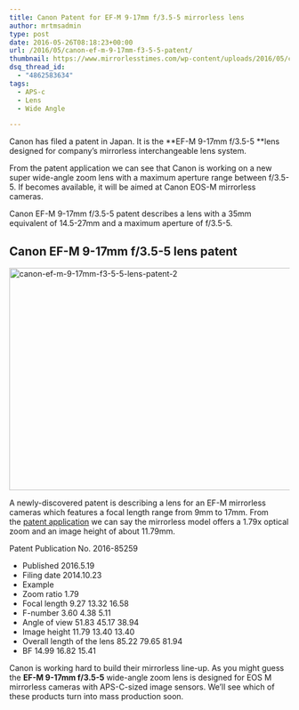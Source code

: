 ```yaml
---
title: Canon Patent for EF-M 9-17mm f/3.5-5 mirrorless lens
author: mrtmsadmin
type: post
date: 2016-05-26T08:18:23+00:00
url: /2016/05/canon-ef-m-9-17mm-f3-5-5-patent/
thumbnail: https://www.mirrorlesstimes.com/wp-content/uploads/2016/05/canon-ef-m-9-17mm-f3-5-5-lens-patent-2.jpg
dsq_thread_id:
  - "4862583634"
tags:
  - APS-c
  - Lens
  - Wide Angle

---
```

Canon has filed a patent in Japan. It is the **EF-M 9-17mm f/3.5-5 **lens designed for company’s mirrorless interchangeable lens system.

From the patent application we can see that Canon is working on a new super wide-angle zoom lens with a maximum aperture range between f/3.5-5. If becomes available, it will be aimed at Canon EOS-M mirrorless cameras.

Canon EF-M 9-17mm f/3.5-5 patent describes a lens with a 35mm equivalent of 14.5-27mm and a maximum aperture of f/3.5-5. <!--more-->

## Canon EF-M 9-17mm f/3.5-5 lens patent

<img class="alignnone size-full wp-image-282" src="https://i1.wp.com/www.mirrorlesstimes.com/wp-content/uploads/2016/05/canon-ef-m-9-17mm-f3-5-5-lens-patent-2.jpg?resize=600%2C400&#038;ssl=1" alt="canon-ef-m-9-17mm-f3-5-5-lens-patent-2" width="600" height="400" srcset="https://i1.wp.com/www.mirrorlesstimes.com/wp-content/uploads/2016/05/canon-ef-m-9-17mm-f3-5-5-lens-patent-2.jpg?w=800&ssl=1 800w, https://i1.wp.com/www.mirrorlesstimes.com/wp-content/uploads/2016/05/canon-ef-m-9-17mm-f3-5-5-lens-patent-2.jpg?resize=300%2C200&ssl=1 300w, https://i1.wp.com/www.mirrorlesstimes.com/wp-content/uploads/2016/05/canon-ef-m-9-17mm-f3-5-5-lens-patent-2.jpg?resize=768%2C512&ssl=1 768w" sizes="(max-width: 600px) 100vw, 600px" data-recalc-dims="1" /> 

A newly-discovered patent is describing a lens for an EF-M mirrorless cameras which features a focal length range from 9mm to 17mm. From the <a href="http://egami.blog.so-net.ne.jp/2016-05-23" target="_blank">patent application</a> we can say the mirrorless model offers a 1.79x optical zoom and an image height of about 11.79mm.

Patent Publication No. 2016-85259

  * Published 2016.5.19
  * Filing date 2014.10.23
  * Example
  * Zoom ratio 1.79
  * Focal length 9.27 13.32 16.58
  * F-number 3.60 4.38 5.11
  * Angle of view 51.83 45.17 38.94
  * Image height 11.79 13.40 13.40
  * Overall length of the lens 85.22 79.65 81.94
  * BF 14.99 16.82 15.41

Canon is working hard to build their mirrorless line-up. As you might guess the **EF-M 9-17mm f/3.5-5** wide-angle zoom lens is designed for EOS M mirrorless cameras with APS-C-sized image sensors. We&#8217;ll see which of these products turn into mass production soon.